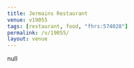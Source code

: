 ```yaml
---
title: Jermains Restaurant
venue: v19055
tags: [restaurant, food, "fhrs:574028"]
permalink: /v/19055/
layout: venue
---
```

null